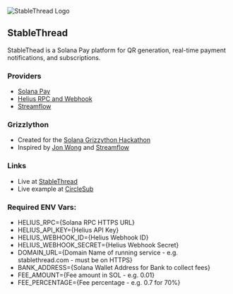 ![StableThread Logo](https://stablethread.com/images/stablethread.png)

## StableThread

StableThead is a Solana Pay platform for QR generation, real-time payment notifications, and subscriptions.

### Providers
* [Solana Pay](https://solanapay.com)
* [Helius RPC and Webhook](https://helius.xyz)
* [Streamflow](https://streamflow.finance)

### Grizzlython
* Created for the [Solana Grizzython Hackathon](https://solana.com/grizzlython)
* Inspired by [Jon Wong](https://build.superteam.fun/article/build-a-webhook-service-for-solana-pay) and [Streamflow](https://build.superteam.fun/article/subscriptions-management-platform)

### Links
* Live at [StableThread](https://stablethread.com)
* Live example at [CircleSub](https://circlesub.com/tip/komdodx)

### Required ENV Vars:
* HELIUS_RPC={Solana RPC HTTPS URL}
* HELIUS_API_KEY={Helius API Key}
* HELIUS_WEBHOOK_ID={Helius Webhook ID}
* HELIUS_WEBHOOK_SECRET={Helius Webhook Secret}
* DOMAIN_URL={Domain Name of running service - e.g. stablethread.com - must be on HTTPS}
* BANK_ADDRESS={Solana Wallet Address for Bank to collect fees}
* FEE_AMOUNT={Fee amount in SOL - e.g. 0.01}
* FEE_PERCENTAGE={Fee percentage - e.g. 0.7 for 70%}
